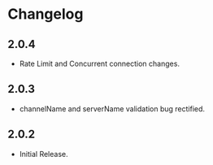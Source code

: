 # Changelog

## 2.0.4

* Rate Limit and Concurrent connection changes.

## 2.0.3

* channelName and serverName  validation bug rectified.

## 2.0.2

* Initial Release.
